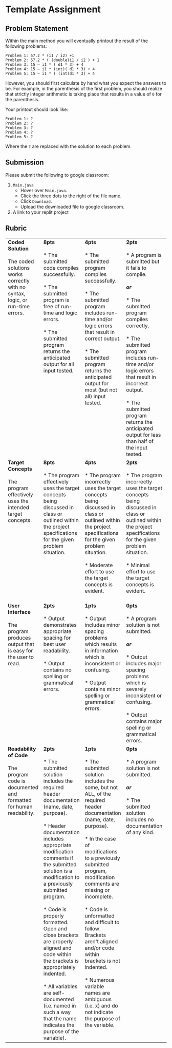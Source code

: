 # Template Assignment

## Problem Statement

Within the main method you will eventually printout the result of the following problems:

```
Problem 1: 57.2 * (i1 / i2) +1
Problem 2: 57.2 * ( (double)i1 / i2 ) + 1
Problem 3: 15 – i1 * ( d1 * 3) + 4
Problem 4: 15 – i1 * (int)( d1 * 3) + 4
Problem 5: 15 – i1 * ( (int)d1 * 3) + 4
```

However, you should first calculate by hand what you expect the answers to be. For example, in the parenthesis of the first problem, you should realize that strictly integer arithmetic is taking place that results in a value of `0` for the parenthesis.

Your printout should look like:

```
Problem 1: ?
Problem 2: ?
Problem 3: ?
Problem 4: ?
Problem 5: ?
```

Where the `?` are replaced with the solution to each problem.

## Submission

Please submit the following to google classroom:

1. `Main.java`
    * Hover over `Main.java`.
    * Click the three dots to the right of the file name.
    * Click `Download`.
    * Upload the downloaded file to google classroom.
2. A link to your replit project

## Rubric

<table>
<tbody>
  <tr>
    <td valign="top"><b>Coded Solution</b><br><br>The coded solutions works correctly with no syntax, logic, or run-time errors.</td>
    <td valign="top"><b>8pts</b><br><br>* The submitted code compiles successfully. <br><br>* The submitted program is free of run-time and logic errors. <br><br>* The submitted program returns the anticipated output for all input tested.
</td>
    <td valign="top"><b>4pts</b><br><br>* The submitted program compiles successfully. <br><br>* The submitted program includes run-time and/or logic errors that result in correct output. <br><br>* The submitted program returns the anticipated output for most (but not all) input tested.
</td>
    <td valign="top"><b>2pts</b><br><br>* A program is submitted but it fails to compile. <br><br><b><em>or</em></b> <br><br>* The submitted program compiles correctly. <br><br>* The submitted program includes run-time and/or logic errors that result in incorrect output. <br><br>* The submitted program returns the anticipated output for less than half of the input tested.
</td>
    <td valign="top"><b>0pts</b><br><br>* A program solution is not submitted.
</td>
  </tr>
  <tr>
    <td valign="top"><b>Target Concepts</b><br><br>The program effectively uses the intended target concepts.</td>
    <td valign="top"><b>8pts</b><br><br>* The program effectively uses the target concepts being discussed in class or outlined within the project specifications for the given problem situation.
</td>
    <td valign="top"><b>4pts</b><br><br>* The program incorrectly uses the target concepts being discussed in class or outlined within the project specifications for the given problem situation. <br><br>* Moderate effort to use the target concepts is evident.
</td>
    <td valign="top"><b>2pts</b><br><br>* The program incorrectly uses the target concepts being discussed in class or outlined within the project specifications for the given problem situation. <br><br>* Minimal effort to use the target concepts is evident.
</td>
    <td valign="top"><b>0pts</b><br><br>* A program solution is not submitted. <br><br><b><em>or</em></b><br><br> * No attempt was made to use the target concepts being discussed in class or outlined within the project specifications for the given problem situation.
</td>
  </tr>
  <tr>
    <td valign="top"><b>User Interface</b><br><br>The program produces output that is easy for the user to read.</td>
    <td valign="top"><b>2pts</b><br><br>* Output demonstrates appropriate spacing for best user readability. <br><br>* Output contains no spelling or grammatical errors.
</td>
    <td valign="top"><b>1pts</b><br><br>* Output includes minor spacing problems which results in information which is inconsistent or confusing. <br><br>* Output contains minor spelling or grammatical errors.
</td>
    <td valign="top"><b>0pts</b><br><br>* A program solution is not submitted. <br><br><b><em>or</em></b> <br><br>* Output includes major spacing problems which is severely inconsistent or confusing. <br><br>* Output contains major spelling or grammatical errors.
</td>
  </tr>
  <tr>
    <td valign="top"><b>Readability of Code</b><br><br>The program code is documented and formatted for human readability.</td>
    <td valign="top"><b>2pts</b><br><br>* The submitted solution includes the required header documentation (name, date, purpose). <br><br>* Header documentation includes appropriate modification comments if the submitted solution is a modification to a previously submitted program. <br><br>* Code is properly formatted. Open and close brackets are properly aligned and code within the brackets is appropriately indented. <br><br>* All variables are self-documented (i.e. named in such a way that the name indicates the purpose of the variable).
</td>
    <td valign="top"><b>1pts</b><br><br>* The submitted solution includes the some, but not ALL, of the required header documentation (name, date, purpose). <br><br>* In the case of modifications to a previously submitted program, modification comments are missing or incomplete. <br><br>* Code is unformatted and difficult to follow. Brackets aren't aligned and/or code within brackets is not indented. <br><br>* Numerous variable names are ambiguous (i.e. x) and do not indicate the purpose of the variable.
</td>
    <td valign="top"><b>0pts</b><br><br>* A program solution is not submitted. <br><br><b><em>or</em></b> <br><br>* The submitted solution includes no documentation of any kind.</td>
  </tr>
</tbody>
</table>
